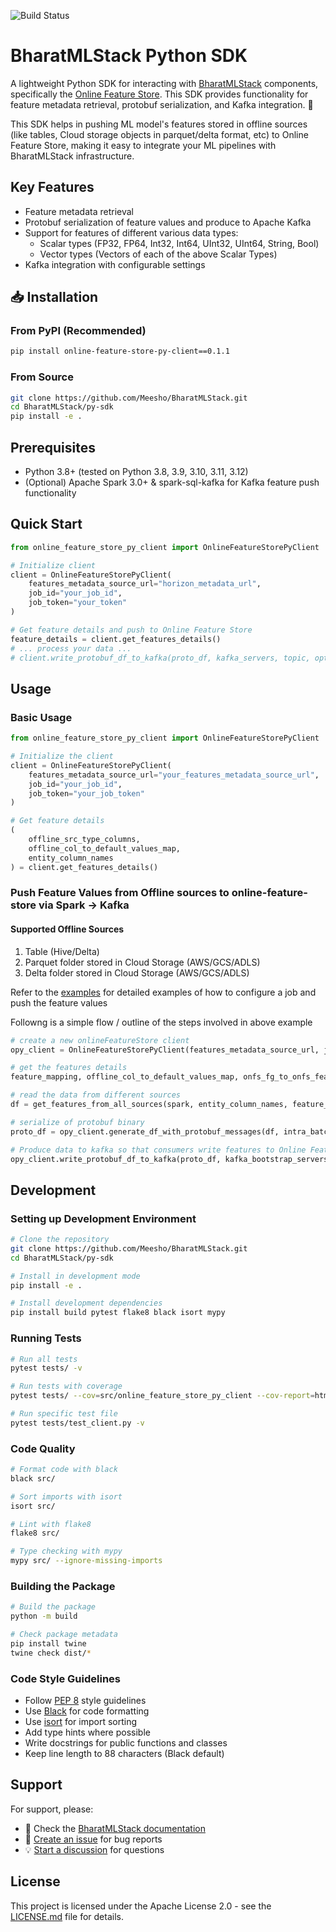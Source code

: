 ![Build Status](https://github.com/Meesho/BharatMLStack/actions/workflows/py-sdk.yml/badge.svg)

# BharatMLStack Python SDK

A lightweight Python SDK for interacting with [BharatMLStack](https://github.com/Meesho/BharatMLStack) components, specifically the [Online Feature Store](https://github.com/Meesho/BharatMLStack/tree/main/online-feature-store). This SDK provides functionality for feature metadata retrieval, protobuf serialization, and Kafka integration. 🚀 

This SDK helps in pushing ML model's features stored in offline sources (like tables, Cloud storage objects in parquet/delta format, etc) to Online Feature Store, making it easy to integrate your ML pipelines with BharatMLStack infrastructure.

## Key Features

- Feature metadata retrieval
- Protobuf serialization of feature values and produce to Apache Kafka
- Support for features of different various data types:
  - Scalar types (FP32, FP64, Int32, Int64, UInt32, UInt64, String, Bool)
  - Vector types (Vectors of each of the above Scalar Types)
- Kafka integration with configurable settings

## 📥 Installation

### From PyPI (Recommended)

```bash
pip install online-feature-store-py-client==0.1.1
```

### From Source

```bash
git clone https://github.com/Meesho/BharatMLStack.git
cd BharatMLStack/py-sdk
pip install -e .
```

## Prerequisites

- Python 3.8+ (tested on Python 3.8, 3.9, 3.10, 3.11, 3.12)
- (Optional) Apache Spark 3.0+ & spark-sql-kafka for Kafka feature push functionality

## Quick Start

```python
from online_feature_store_py_client import OnlineFeatureStorePyClient

# Initialize client
client = OnlineFeatureStorePyClient(
    features_metadata_source_url="horizon_metadata_url",
    job_id="your_job_id", 
    job_token="your_token"
)

# Get feature details and push to Online Feature Store
feature_details = client.get_features_details()
# ... process your data ...
# client.write_protobuf_df_to_kafka(proto_df, kafka_servers, topic, options)
```

## Usage

### Basic Usage

```python
from online_feature_store_py_client import OnlineFeatureStorePyClient

# Initialize the client
client = OnlineFeatureStorePyClient(
    features_metadata_source_url="your_features_metadata_source_url",
    job_id="your_job_id",
    job_token="your_job_token"
)

# Get feature details
(
    offline_src_type_columns,
    offline_col_to_default_values_map,
    entity_column_names
) = client.get_features_details()
```


### Push Feature Values from Offline sources to online-feature-store  via Spark -> Kafka

#### Supported Offline Sources
1. Table (Hive/Delta)
2. Parquet folder stored in Cloud Storage (AWS/GCS/ADLS)
3. Delta folder stored in Cloud Storage (AWS/GCS/ADLS)


Refer to the [examples](https://github.com/Meesho/BharatMLStack/tree/main/online-feature-store/examples/notebook) for detailed examples of how to configure a job and push the feature values

Followng is a simple flow / outline of the steps involved in above example

```python
# create a new onlineFeatureStore client
opy_client = OnlineFeatureStorePyClient(features_metadata_source_url, job_id, job_token) 

# get the features details
feature_mapping, offline_col_to_default_values_map, onfs_fg_to_onfs_feat_map, onfs_fg_to_ofs_feat_map, fg_to_datatype_map, entity_label, entity_column_names = opy_client.get_features_details(fgs_to_consider)

# read the data from different sources
df = get_features_from_all_sources(spark, entity_column_names, feature_mapping, offline_col_to_default_values_map)

# serialize of protobuf binary
proto_df = opy_client.generate_df_with_protobuf_messages(df, intra_batch_size=20) 

# Produce data to kafka so that consumers write features to Online Feature Store
opy_client.write_protobuf_df_to_kafka(proto_df, kafka_bootstrap_servers, kafka_topic, additional_options)
```

## Development

### Setting up Development Environment

```bash
# Clone the repository
git clone https://github.com/Meesho/BharatMLStack.git
cd BharatMLStack/py-sdk

# Install in development mode
pip install -e .

# Install development dependencies
pip install build pytest flake8 black isort mypy
```

### Running Tests

```bash
# Run all tests
pytest tests/ -v

# Run tests with coverage
pytest tests/ --cov=src/online_feature_store_py_client --cov-report=html

# Run specific test file
pytest tests/test_client.py -v
```

### Code Quality

```bash
# Format code with black
black src/

# Sort imports with isort
isort src/

# Lint with flake8
flake8 src/

# Type checking with mypy
mypy src/ --ignore-missing-imports
```

### Building the Package

```bash
# Build the package
python -m build

# Check package metadata
pip install twine
twine check dist/*
```

### Code Style Guidelines

- Follow [PEP 8](https://pep8.org/) style guidelines
- Use [Black](https://black.readthedocs.io/) for code formatting
- Use [isort](https://pycqa.github.io/isort/) for import sorting
- Add type hints where possible
- Write docstrings for public functions and classes
- Keep line length to 88 characters (Black default)

## Support

For support, please:
- 📖 Check the [BharatMLStack documentation](https://github.com/Meesho/BharatMLStack)
- 🐛 [Create an issue](https://github.com/Meesho/BharatMLStack/issues) for bug reports
- 💡 [Start a discussion](https://github.com/Meesho/BharatMLStack/discussions) for questions

## License

This project is licensed under the Apache License 2.0 - see the [LICENSE.md](../LICENSE.md) file for details.
